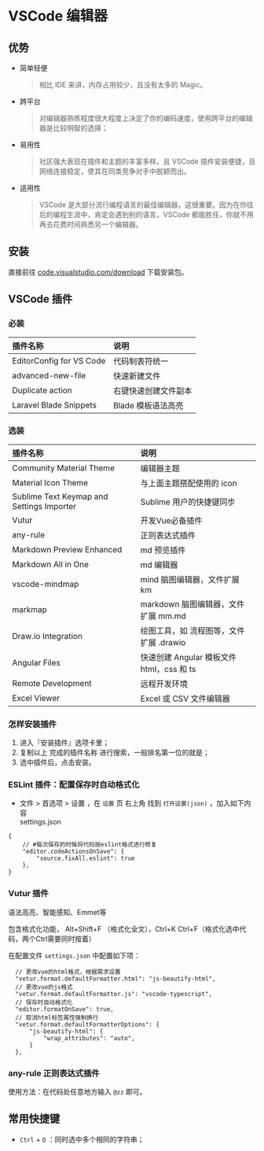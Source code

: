 # VSCode 编辑器

## 优势
- 简单轻便
  > 相比 IDE 来讲，内存占用较少，且没有太多的 Magic。
- 跨平台
  > 对编辑器熟练程度很大程度上决定了你的编码速度，使用跨平台的编辑器是比较明智的选择；
- 易用性
  > 社区强大表现在插件和主题的丰富多样。且 VSCode 插件安装便捷，且网络连接稳定，使其在同类竞争对手中脱颖而出。
- 适用性
  > VSCode 是大部分流行编程语言的最佳编辑器，这很重要。因为在你往后的编程生涯中，肯定会遇到别的语言，VSCode 都能胜任，你就不用再去花费时间熟悉另一个编辑器。
   
## 安装

直接前往 [code.visualstudio.com/download](https://code.visualstudio.com/download) 下载安装包。

## VSCode 插件
### 必装

| 插件名称					| 说明					|
| :-----------------------	| :-------------------	|
| EditorConfig for VS Code	| 代码制表符统一		|
| advanced-new-file			| 快速新建文件			|
| Duplicate action			| 右键快速创建文件副本	|
| Laravel Blade Snippets	| Blade 模板语法高亮	|


### 选装

| 插件名称									| 说明										|
| :----------------------------------------	| :------------------------					|
| Community Material Theme					| 编辑器主题								|
| Material Icon Theme						| 与上面主题搭配使用的 icon					|
| Sublime Text Keymap and Settings Importer	| Sublime 用户的快捷键同步					|
| Vutur										| 开发Vue必备插件							|
| any-rule									| 正则表达式插件							|
| Markdown Preview Enhanced					| md 预览插件								|
| Markdown All in One						| md 编辑器									|
| vscode-mindmap							| mind 脑图编辑器，文件扩展 km				|
| markmap									| markdown 脑图编辑器，文件扩展 mm.md		|
| Draw.io Integration						| 绘图工具，如 流程图等，文件扩展 .drawio	|
|Angular Files								| 快速创建 Angular 模板文件 html，css 和 ts	|
| Remote Development						| 远程开发环境								|
| Excel Viewer						| Excel 或 CSV 文件编辑器								|

### 怎样安装插件
1. 进入『安装插件』选项卡里；
2. 复制以上 完成的插件名称 进行搜索，一般排名第一位的就是；
3. 选中插件后，点击安装。

### ESLint 插件：配置保存时自动格式化
- 文件 > 首选项 > 设置 ，在 `设置` 页 右上角 找到 `打开设置(json)` ，加入如下内容  
settings.json

```
{
    // #每次保存的时候将代码按eslint格式进行修复
    "editor.codeActionsOnSave": {
        "source.fixAll.eslint": true
    },
}
```
### Vutur 插件
语法高亮、智能感知、Emmet等  

包含格式化功能， Alt+Shift+F （格式化全文），Ctrl+K Ctrl+F（格式化选中代码，两个Ctrl需要同时按着）

在配置文件 `settings.json` 中配置如下项：
```
  // 更改vue的html格式，根据需求设置
  "vetur.format.defaultFormatter.html": "js-beautify-html",
  // 更改vue的js格式
  "vetur.format.defaultFormatter.js": "vscode-typescript",
  // 保存时自动格式化
  "editor.formatOnSave": true,
  // 取消html标签属性强制换行
  "vetur.format.defaultFormatterOptions": {
      "js-beautify-html": {
          "wrap_attributes": "auto",
      }
  },
```

### any-rule 正则表达式插件

使用方法：在代码处任意地方输入 `@zz` 即可。


## 常用快捷键
- `Ctrl` + `D` ：同时选中多个相同的字符串；
